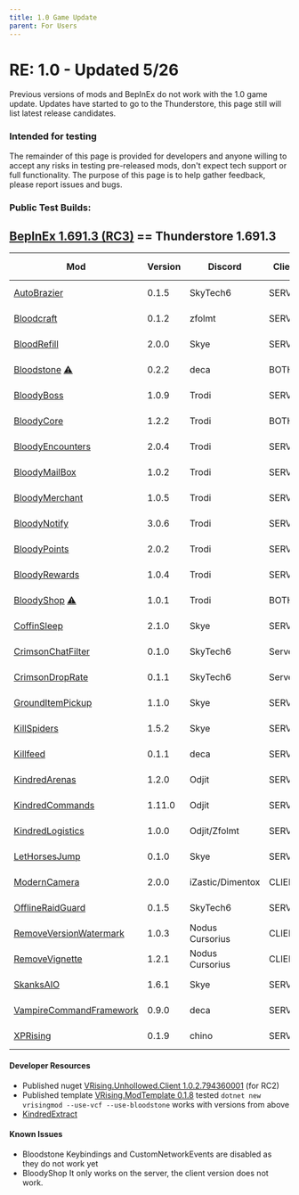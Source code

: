 ```yaml
---
title: 1.0 Game Update
parent: For Users
---
```


# RE: 1.0 - Updated 5/26
Previous versions of mods and BepInEx do not work with the 1.0 game update. Updates have started to go to the Thunderstore, this page still will list latest release candidates.

### Intended for testing
The remainder of this page is provided for developers and anyone willing to accept any risks in testing pre-released mods, don't expect tech support or full functionality. The purpose of this page is to help gather feedback, please report issues and bugs.

### Public Test Builds:

## [BepInEx 1.691.3 (RC3)](https://github.com/decaprime/VRising-Modding/releases/tag/1.691.3) == Thunderstore 1.691.3

| Mod | Version | Discord | Client | Last Update |
| --- | --- | --- | --- | --- |
| [AutoBrazier](https://github.com/SkyTech6/AutoBrazier/releases/tag/v0.1.0) | 0.1.5 | SkyTech6 | SERVER | May 18 |
| [Bloodcraft](https://thunderstore.io/c/v-rising/p/zfolmt/Bloodcraft/) | 0.1.2 | zfolmt | SERVER | May 27 |
| [BloodRefill](https://github.com/skythebro/VMods/releases/tag/BR2.0.0) | 2.0.0 | Skye | SERVER | May 14 |
| [Bloodstone](https://thunderstore.io/c/v-rising/p/deca/Bloodstone/) [⚠️](#known-issues) | 0.2.2 | deca | BOTH | May 26 |
| [BloodyBoss](https://thunderstore.io/c/v-rising/p/Trodi/BloodyBoss/) | 1.0.9 | Trodi | SERVER | May 27 | 
| [BloodyCore](https://thunderstore.io/c/v-rising/p/Trodi/BloodyCore/) | 1.2.2 | Trodi | BOTH | May 27 | 
| [BloodyEncounters](https://thunderstore.io/c/v-rising/p/Trodi/BloodyEncounters/) | 2.0.4 | Trodi | SERVER | May 27 |
| [BloodyMailBox](https://thunderstore.io/c/v-rising/p/Trodi/BloodyMailBox/) | 1.0.2 | Trodi | SERVER | May 27 |
| [BloodyMerchant](https://thunderstore.io/c/v-rising/p/Trodi/BloodyMerchant/) | 1.0.5 | Trodi | SERVER | May 27 |
| [BloodyNotify](https://thunderstore.io/c/v-rising/p/Trodi/Notify/) | 3.0.6 | Trodi | SERVER | May 27 |
| [BloodyPoints](https://thunderstore.io/c/v-rising/p/Trodi/BloodyPoint/) | 2.0.2 | Trodi | SERVER | May 27 |
| [BloodyRewards](https://thunderstore.io/c/v-rising/p/Trodi/BloodyRewards/) | 1.0.4 | Trodi | SERVER | May 27 |
| [BloodyShop](https://thunderstore.io/c/v-rising/p/Trodi/BloodyShop/)  [⚠️](#known-issues) | 1.0.1 | Trodi | BOTH | May 27 |
| [CoffinSleep](https://github.com/skythebro/CoffinSleep/releases/tag/2.1.0) | 2.1.0 | Skye | SERVER | May 19 |
| [CrimsonChatFilter](https://thunderstore.io/c/v-rising/p/skytech6/CrimsonChatFilter/) | 0.1.0 | SkyTech6 | Server | May 26 |
| [CrimsonDropRate](https://thunderstore.io/c/v-rising/p/skytech6/CrimsonDropRate/) | 0.1.1 | SkyTech6 | Server | May 26 |
| [GroundItemPickup](https://github.com/skythebro/GroundItemPickup/releases/tag/1.1.0) | 1.1.0 | Skye | SERVER | May 15 |
| [KillSpiders](https://github.com/skythebro/VRisingKillSpiders/releases/tag/1.5.2) | 1.5.2 | Skye | SERVER | May 12 |
| [Killfeed](https://github.com/decaprime/Killfeed/releases/tag/v0.1.1) | 0.1.1 | deca | SERVER | May 11 |
| [KindredArenas](https://github.com/Odjit/KindredArenas/releases/tag/v1.2.0) | 1.2.0 | Odjit | SERVER  | May 23 |
| [KindredCommands](https://thunderstore.io/c/v-rising/p/odjit/KindredCommands/) | 1.11.0 | Odjit | SERVER  | May 23 |
| [KindredLogistics](https://github.com/Odjit/KindredLogistics/releases/tag/V1.0.0) | 1.0.0 | Odjit/Zfolmt | SERVER  | May 19 |
| [LetHorsesJump](https://github.com/skythebro/LetHorsesJump/releases/tag/0.1.0) | 0.1.0 | Skye | SERVER | May 16 |
| [ModernCamera](https://thunderstore.io/c/v-rising/p/vrising/ModernCamera/) | 2.0.0 | iZastic/Dimentox | CLIENT | May 23 |
| [OfflineRaidGuard](https://github.com/SkyTech6/OfflineRaidGuard/releases/tag/0.1.5) | 0.1.5 | SkyTech6 | SERVER | May 23 |
| [RemoveVersionWatermark](https://thunderstore.io/c/v-rising/p/NodusCursorius/RemoveVersionWatermark/) | 1.0.3 | Nodus Cursorius | CLIENT | May 17 |
| [RemoveVignette](https://github.com/NodusCursorius/vrising-removevignette/releases/tag/1.2.1) | 1.2.1 | Nodus Cursorius | CLIENT | May 17 |
| [SkanksAIO](https://github.com/skythebro/SkanksAIO/releases/tag/1.6.1) | 1.6.1 | Skye | SERVER | May 23 |
| [VampireCommandFramework](https://thunderstore.io/c/v-rising/p/deca/VampireCommandFramework/) | 0.9.0 | deca | SERVER | May 18 |
| [XPRising](https://thunderstore.io/c/v-rising/p/XPRising/XPRising/) | 0.1.9 | chino | SERVER | May 26 |



#### Developer Resources
- Published nuget [VRising.Unhollowed.Client 1.0.2.794360001](https://www.nuget.org/packages/VRising.Unhollowed.Client/1.0.2.794360001) (for RC2)
- Published template [VRising.ModTemplate 0.1.8](<https://www.nuget.org/packages/VRising.ModTemplate/0.1.8>) tested `dotnet new vrisingmod --use-vcf --use-bloodstone` works with versions from above
- [KindredExtract](https://github.com/Odjit/KindredExtract/releases/tag/KindredExtract) 

#### Known Issues
- Bloodstone Keybindings and CustomNetworkEvents are disabled as they do not work yet
- BloodyShop It only works on the server, the client version does not work.
